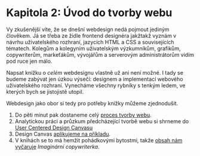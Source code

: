 # Kapitola 2: Úvod do tvorby webu

Vy zkušenější víte, že se dnešní webdesign nedá pojmout jediným člověkem. Já se třeba ze židle frontend designéra jakžtakž vyznám v návrhu uživatelského rozhraní, jazycích HTML a CSS a souvisejících tématech. Kolegům a kolegyním uživatelským výzkumníkům, grafikům, copywriterům, markeťákům, vývojářům a serverovým administrátorům vidím pod ruce jen málo.

Napsat knížku o *celém* webdesignu vlastně už ani není možné. I tady se budeme zabývat jen úzkou výsečí: designem a implementací webového uživatelského rozhraní. Vynecháme všechny rybníky s tenkým ledem, ve kterých bych se jistojistě utopil.

Webdesign jako obor si tedy pro potřeby knížky můžeme zjednodušit.

1. Do pěti minut pak dostaneme celý [proces tvorby webu](zaklady-procesu.md). 
2. Analytickou práci a průzkum předcházející tvorbě webu si shrneme do [User Centered Design Canvasu](design-canvas.md) 
3. Design Canvas [aplikujeme na příkladu](priklad-ux-canvas.md). 
4. V knihách se to má hemžit pohádkovými bytostmi, takže [obsah nám vyčaruje](priklad-obsah.md) *Imaginární copywriterka*. 
